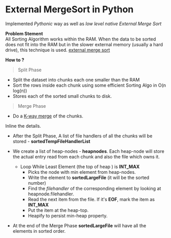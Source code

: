# External MergeSort in Python

  Implemented *Pythonic* way as well as *low level native External Merge Sort*
  
  **Problem Stement** </br>
  All Sorting Algorithm works within the RAM. When the data to be sorted does not fit into the RAM
  but in the slower external memory (usually a hard drive), this technique is used.
  [external merge sort](https://en.wikipedia.org/wiki/External_sorting)

**How to ?**

> Split Phase
* Split the dataset into chunks each one smaller than the RAM
* Sort the rows inside each chunk using some efficient Sorting Algo in O(n log(n))
* Stores each of the sorted small chunks to disk.

> Merge Phase
* Do a [K-way merge](https://en.wikipedia.org/wiki/K-way_merge_algorithm) of the chunks.

Inline the details.
* After the Split Phase, A list of file handlers of all the chunks will be stored - **sortedTempFileHandlerList**
* We create a list of heap-nodes - **heapnodes**. Each heap-node will store the actual entry read from each chunk and also the file which owns it. 
   - Loop While Least Element (the top of heap ) is **INT_MAX**
     * Picks the node with min element from heap-nodes.
     * Write the element to  **sortedLargeFile** (it will be the sorted number)
     * Find the *filehandler* of the corresponding element by looking at heapnode.filehandler.
     * Read the next item from the file. If it's **EOF**, mark the item as **INT_MAX**  
     * Put the item at the heap-top.
     * Heapify to persist min-heap property.
      
* At the end of the Merge Phase **sortedLargeFile** will have all the elements in sorted order.
